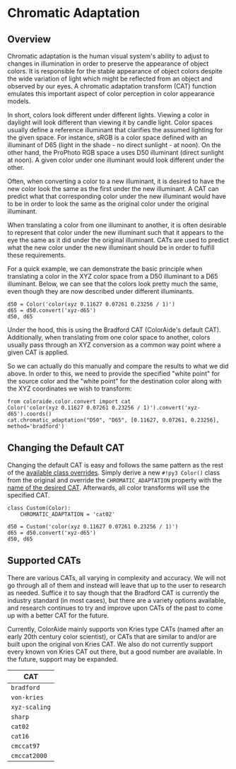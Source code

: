 # Chromatic Adaptation

## Overview

Chromatic adaptation is the human visual system's ability to adjust to changes in illumination in order to preserve the
appearance of object colors. It is responsible for the stable appearance of object colors despite the wide variation of
light which might be reflected from an object and observed by our eyes. A chromatic adaptation transform (CAT) function
emulates this important aspect of color perception in color appearance models.

In short, colors look different under different lights. Viewing a color in daylight will look different than viewing it
by candle light. Color spaces usually define a reference illuminant that clarifies the assumed lighting for the given
space. For instance, sRGB is a color space defined with an illuminant of D65 (light in the shade - no direct sunlight -
at noon). On the other hand, the ProPhoto RGB space a uses D50 illuminant (direct sunlight at noon). A given color under
one illuminant would look different under the other.

Often, when converting a color to a new illuminant, it is desired to have the new color look the same as the first under
the new illuminant. A CAT can predict what that corresponding color under the new illuminant would have to be in order
to look the same as the original color under the original illuminant.

When translating a color from one illuminant to another, it is often desirable to represent that color under the new
illuminant such that it appears to the eye the same as it did under the original illuminant. CATs are used to predict
what the new color under the new illuminant should be in order to fulfill these requirements.

For a quick example, we can demonstrate the basic principle when translating a color in the XYZ color space from a D50
illuminant to a D65 illuminant. Below, we can see that the colors look pretty much the same, even though they are now
described under different illuminants.

```playground
d50 = Color('color(xyz 0.11627 0.07261 0.23256 / 1)')
d65 = d50.convert('xyz-d65')
d50, d65
```

Under the hood, this is using the Bradford CAT (ColorAide's default CAT). Additionally, when translating from one color
space to another, colors usually pass through an XYZ conversion as a common way point where a given CAT is applied.

So we can actually do this manually and compare the results to what we did above. In order to this, we need to provide
the specified "white point" for the source color and the "white point" for the destination color along with the XYZ
coordinates we wish to transform:

```playground
from coloraide.color.convert import cat
Color('color(xyz 0.11627 0.07261 0.23256 / 1)').convert('xyz-d65').coords()
cat.chromatic_adaptation("D50", "D65", [0.11627, 0.07261, 0.23256], method='bradford')
```

## Changing the Default CAT

Changing the default CAT is easy and follows the same pattern as the rest of the
[available class overrides](./color.md#override-default-settings). Simply derive a new `#!py3 Color()` class from the
original and override the `CHROMATIC_ADAPTATION` property with the [name of the desired CAT](#supported-cats).
Afterwards, all color transforms will use the specified CAT.

```playground
class Custom(Color):
    CHROMATIC_ADAPTATION = 'cat02'

d50 = Custom('color(xyz 0.11627 0.07261 0.23256 / 1)')
d65 = d50.convert('xyz-d65')
d50, d65
```

## Supported CATs

There are various CATs, all varying in complexity and accuracy. We will not go through all of them and instead will
leave that up to the user to research as needed. Suffice it to say though that the Bradford CAT is currently the
industry standard (in most cases), but there are a variety options available, and research continues to try and improve
upon CATs of the past to come up with a better CAT for the future.

Currently, ColorAide mainly supports von Kries type CATs (named after an early 20th century color scientist), or CATs
that are similar to and/or are built upon the original von Kries CAT. We also do not currently support every known von
Kries CAT out there, but a good number are available. In the future, support may be expanded.

CAT           |
------------- |
`bradford`    |
`von-kries`   |
`xyz-scaling` |
`sharp`       |
`cat02`       |
`cat16`       |
`cmccat97`    |
`cmccat2000`  |
